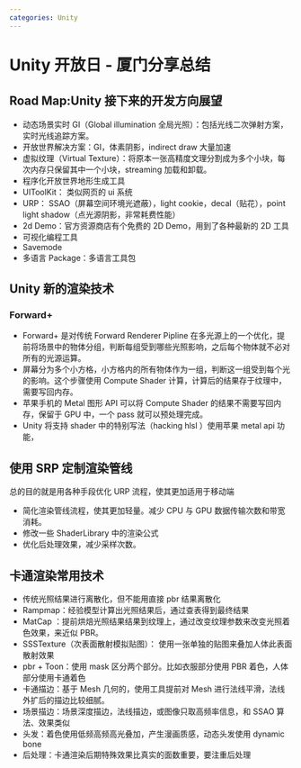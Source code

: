 ```yaml
---
categories: Unity
---
```


# Unity 开放日 - 厦门分享总结

## Road Map:Unity 接下来的开发方向展望

* 动态场景实时 GI（Global illumination 全局光照）：包括光线二次弹射方案，实时光线追踪方案。
* 开放世界解决方案：GI，体素阴影，indirect draw 大量加速
* 虚拟纹理（Virtual Texture）：将原本一张高精度文理分割成为多个小块，每次内存只保留其中一个小块，streaming 加载和卸载。
* 程序化开放世界地形生成工具
* UIToolKit： 类似网页的 ui 系统
* URP： SSAO（屏幕空间环境光遮蔽），light cookie，decal（贴花），point light shadow（点光源阴影，非常耗费性能）
* 2d Demo：官方资源商店有个免费的 2D Demo，用到了各种最新的 2D 工具
* 可视化编程工具
* Savemode
* 多语言 Package：多语言工具包

## Unity 新的渲染技术

### Forward+

* Forward+ 是对传统 Forward Renderer Pipline 在多光源上的一个优化，提前将场景中的物体分组，判断每组受到哪些光照影响，之后每个物体就不必对所有的光源运算。
* 屏幕分为多个小方格，小方格内的所有物体作为一组，判断这一组受到每个光的影响。这个步骤使用 Compute Shader 计算，计算后的结果存于纹理中，需要写回内存。
* 苹果手机的 Metal 图形 API 可以将 Compute Shader 的结果不需要写回内存，保留于 GPU 中，一个 pass 就可以预处理完成。
* Unity 将支持 shader 中的特别写法（hacking hlsl ）使用苹果 metal api 功能，

## 使用 SRP 定制渲染管线

总的目的就是用各种手段优化 URP 流程，使其更加适用于移动端

* 简化渲染管线流程，使其更加轻量。减少 CPU 与 GPU 数据传输次数和带宽消耗。
* 修改一些 ShaderLibrary 中的渲染公式
* 优化后处理效果，减少采样次数。

## 卡通渲染常用技术

* 传统光照结果进行离散化，但不能用直接 pbr 结果离散化
* Rampmap：经验模型计算出光照结果后，通过查表得到最终结果
* MatCap ：提前烘焙光照结果结果到纹理上，通过改变纹理参数来改变光照着色效果，来近似 PBR。
* SSSTexture（次表面散射模拟贴图）： 使用一张单独的贴图来叠加人体此表面散射效果
* pbr + Toon：使用 mask 区分两个部分。比如衣服部分使用 PBR 着色，人体部分使用卡通着色
* 卡通描边：基于 Mesh 几何的，使用工具提前对 Mesh 进行法线平滑，法线外扩后的描边比较细腻。
* 场景描边：场景深度描边，法线描边，或图像只取高频率信息，和 SSAO 算法、效果类似
* 头发：着色使用低频高频高光叠加，产生漫画质感，动态头发使用 dynamic bone
* 后处理：卡通渲染后期特殊效果比真实的面数重要，要注重后处理

